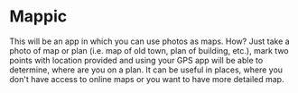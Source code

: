 # Mappic
This will be an app in which you can use photos as maps. How? Just take a photo of map or plan (i.e. map of old town, plan of building, etc.),
mark two points with location provided and using your GPS app will be able to determine, where are you on a plan.
It can be useful in places, where you don't have access to online maps or you want to have more detailed map.
